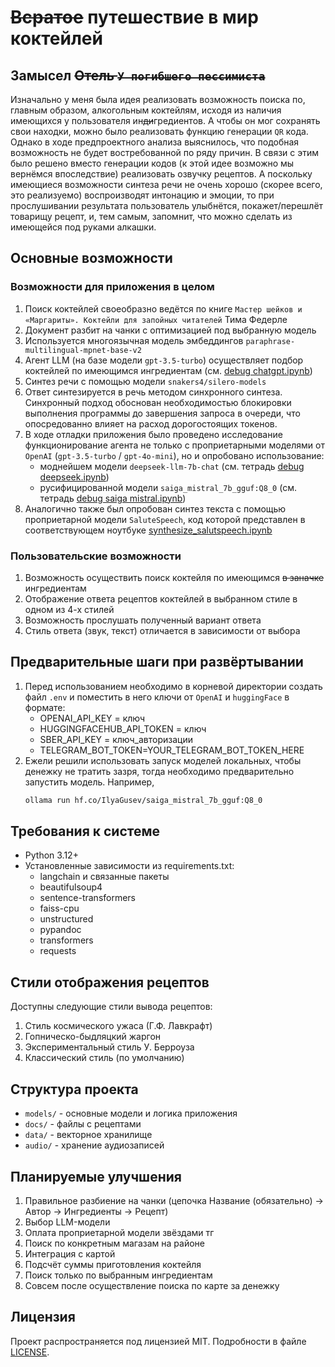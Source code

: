 # ~~Всратое~~ путешествие в мир коктейлей
## Замысел ~~Отель `У погибшего пессимиста`~~
Изначально у меня была идея реализовать возможность поиска по, главным образом, алкогольным коктейлям, исходя из наличия имеющихся у пользователя ин~~ди~~гредиентов. А чтобы он мог сохранять свои находки, можно было реализовать функцию генерации `QR` кода. Однако в ходе предпроектного анализа выяснилось, что подобная возможность не будет востребованной по ряду причин. В связи с этим было решено вместо генерации кодов (к этой идее возможно мы вернёмся впоследствие) реализовать озвучку рецептов. А поскольку имеющиеся возможности синтеза речи не очень хорошо (скорее всего, это реализуемо) воспроизводят интонацию и эмоции, то при прослушивании результата пользователь улыбнётся, покажет/перешлёт товарищу рецепт, и, тем самым, запомнит, что можно сделать из имеющейся под руками алкашки. 

## Основные возможности
### Возможности для приложения в целом
1. Поиск коктейлей своеобразно ведётся по книге `Мастер шейков и «Маргариты». Коктейли для запойных читателей` Тима Федерле
2. Документ разбит на чанки с оптимизацией под выбранную модель
3. Используется многоязычная модель эмбеддингов `paraphrase-multilingual-mpnet-base-v2` 
4. Агент LLM (на базе модели `gpt-3.5-turbo`) осуществляет подбор коктейлей по имеющимся ингредиентам (см. [debug chatgpt.ipynb](/models/debug%20chatgpt.ipynb))
5. Синтез речи с помощью модели `snakers4/silero-models`
6. Ответ синтезируется в речь методом синхронного синтеза. Синхронный подход обоснован необходимостью блокировки выполнения программы до завершения запроса в очереди, что опосредованно влияет на расход дорогостоящих токенов.
7. В ходе отладки приложения было проведено исследование функционирование агента не только с проприетарными моделями от `OpenAI` (`gpt-3.5-turbo` / `gpt-4o-mini`), но и опробовано использование:
   - моднейшем модели `deepseek-llm-7b-chat` (см. тетрадь [debug deepseek.ipynb](/models/debug%20deepseek.ipynb))
   - русифицированной модели `saiga_mistral_7b_gguf:Q8_0` (см. тетрадь [debug saiga mistral.ipynb](/models/debug%20saiga%20mistral.ipynb))
8. Аналогично также был опробован синтез текста с помощью проприетарной модели `SaluteSpeech`, код которой представлен в соответствующем ноутбуке [synthesize_salutspeech.ipynb](/models/synthesize_salutspeech.ipynb)
### Пользовательские возможности
1. Возможность осуществить поиск коктейля по имеющимся ~~в заначке~~ ингредиентам
2. Отображение ответа рецептов коктейлей в выбранном стиле в одном из 4-х стилей
3. Возможность прослушать полученный вариант ответа
4. Стиль ответа (звук, текст) отличается в зависимости от выбора


## Предварительные шаги при развёртывании
1. Перед использованием необходимо в корневой директории создать файл `.env` и поместить в него ключи от `OpenAI` и `huggingFace` в формате:  
    - OPENAI_API_KEY = ключ
    - HUGGINGFACEHUB_API_TOKEN = ключ
    - SBER_API_KEY = ключ_авторизации
    - TELEGRAM_BOT_TOKEN=YOUR_TELEGRAM_BOT_TOKEN_HERE
2. Ежели решили использовать запуск моделей локальных, чтобы денежку не тратить зазря, тогда необходимо предварительно запустить модель. Например, 
   ```bash
   ollama run hf.co/IlyaGusev/saiga_mistral_7b_gguf:Q8_0
   ``` 

## Требования к системе
- Python 3.12+
- Установленные зависимости из requirements.txt:
  - langchain и связанные пакеты
  - beautifulsoup4
  - sentence-transformers
  - faiss-cpu
  - unstructured
  - pypandoc
  - transformers
  - requests

## Стили отображения рецептов
Доступны следующие стили вывода рецептов:
1. Стиль космического ужаса (Г.Ф. Лавкрафт)
2. Гопническо-быдляцкий жаргон
3. Экспериментальный стиль У. Берроуза
4. Классический стиль (по умолчанию)

## Структура проекта
- `models/` - основные модели и логика приложения
- `docs/` - файлы с рецептами
- `data/` - векторное хранилище
- `audio/` - хранение аудиозаписей

## Планируемые улучшения
1. Правильное разбиение на чанки (цепочка Название (обязательно) -> Автор -> Ингредиенты -> Рецепт)
2. Выбор LLM-модели
3. Оплата проприетарной модели звёздами тг
4. Поиск по конкретным магазам на районе 
5. Интеграция с картой
6. Подсчёт суммы приготовления коктейля
7. Поиск только по выбранным ингредиентам
8. Совсем после осуществление поиска по карте за денежку

## Лицензия
Проект распространяется под лицензией MIT. Подробности в файле [LICENSE](LICENSE).